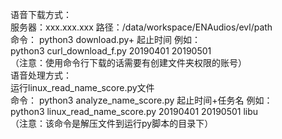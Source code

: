语音下载方式：  
服务器：xxx.xxx.xxx
路径：/data/workspace/ENAudios/evl/path  
命令：   python3 download.py+ 起止时间  例如：  
 python3 curl_download_f.py 20190401 20190501  
（注意：使用命令行下载的话需要有创建文件夹权限的账号）  
语音处理方式：  
运行linux_read_name_score.py文件  
命令：   python3 analyze_name_score.py 起止时间+任务名  例如：  
 python3 linux_read_name_score.py 20190401 20190501 libu  
（注意：该命令是解压文件到运行py脚本的目录下）  